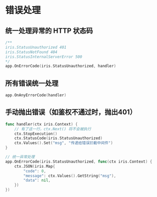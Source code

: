 # 错误处理

## 统一处理异常的 HTTP 状态码

```go
/**
iris.StatusUnauthorized 401
iris.StatusNotFound 404
iris.StatusInternalServerError 500
*/
app.OnErrorCode(iris.StatusUnauthorized, handler)
```


## 所有错误统一处理

```go
app.OnAnyErrorCode(handler)
```


## 手动抛出错误（如鉴权不通过时，抛出401）

```go
func handler(ctx iris.Context) {
    // 有了这一行，ctx.Next() 将不会被执行
    ctx.StopExecution()
    ctx.StatusCode(iris.StatusUnauthorized)
    ctx.Values().Set("msg", "传递给错误拦截中间件")
}

// 统一异常处理
app.OnErrorCode(iris.StatusUnauthorized, func(ctx iris.Context) {
    ctx.JSON(iris.Map{
        "code": 0,
        "message": ctx.Values().GetString("msg"),
        "data": nil,
    })
})
```